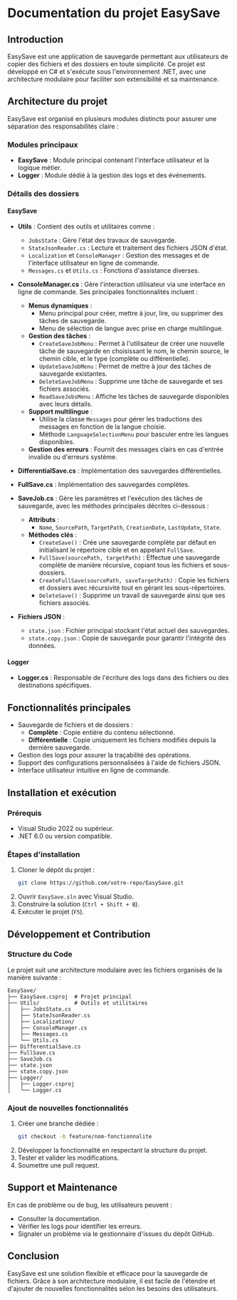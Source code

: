 
# Documentation du projet EasySave

## Introduction

EasySave est une application de sauvegarde permettant aux utilisateurs de copier des fichiers et des dossiers en toute simplicité. Ce projet est développé en C# et s'exécute sous l'environnement .NET, avec une architecture modulaire pour faciliter son extensibilité et sa maintenance.

## Architecture du projet

EasySave est organisé en plusieurs modules distincts pour assurer une séparation des responsabilités claire :

### Modules principaux

- **EasySave** : Module principal contenant l'interface utilisateur et la logique métier.
- **Logger** : Module dédié à la gestion des logs et des événements.

### Détails des dossiers

#### EasySave

- **Utils** : Contient des outils et utilitaires comme :

  - `JobsState` : Gère l'état des travaux de sauvegarde.
  - `StateJsonReader.cs` : Lecture et traitement des fichiers JSON d'état.
  - `Localization` et `ConsoleManager` : Gestion des messages et de l'interface utilisateur en ligne de commande.
  - `Messages.cs` et `Utils.cs` : Fonctions d'assistance diverses.

- **ConsoleManager.cs** : Gère l'interaction utilisateur via une interface en ligne de commande. Ses principales fonctionnalités incluent :

  - **Menus dynamiques** :
    - Menu principal pour créer, mettre à jour, lire, ou supprimer des tâches de sauvegarde.
    - Menu de sélection de langue avec prise en charge multilingue.
  - **Gestion des tâches** :
    - `CreateSaveJobMenu` : Permet à l'utilisateur de créer une nouvelle tâche de sauvegarde en choisissant le nom, le chemin source, le chemin cible, et le type (complète ou différentielle).
    - `UpdateSaveJobMenu` : Permet de mettre à jour des tâches de sauvegarde existantes.
    - `DeleteSaveJobMenu` : Supprime une tâche de sauvegarde et ses fichiers associés.
    - `ReadSaveJobsMenu` : Affiche les tâches de sauvegarde disponibles avec leurs détails.
  - **Support multilingue** :
    - Utilise la classe `Messages` pour gérer les traductions des messages en fonction de la langue choisie.
    - Méthode `LanguageSelectionMenu` pour basculer entre les langues disponibles.
  - **Gestion des erreurs** : Fournit des messages clairs en cas d'entrée invalide ou d'erreurs système.

- **DifferentialSave.cs** : Implémentation des sauvegardes différentielles.

- **FullSave.cs** : Implémentation des sauvegardes complètes.

- **SaveJob.cs** : Gère les paramètres et l'exécution des tâches de sauvegarde, avec les méthodes principales décrites ci-dessous :

  - **Attributs** :
    - `Name`, `SourcePath`, `TargetPath`, `CreationDate`, `LastUpdate`, `State`.
  - **Méthodes clés** :
    - `CreateSave()` : Crée une sauvegarde complète par défaut en initialisant le répertoire cible et en appelant `FullSave`.
    - `FullSave(sourcePath, targetPath)` : Effectue une sauvegarde complète de manière récursive, copiant tous les fichiers et sous-dossiers.
    - `CreateFullSave(sourcePath, saveTargetPath)` : Copie les fichiers et dossiers avec récursivité tout en gérant les sous-répertoires.
    - `DeleteSave()` : Supprime un travail de sauvegarde ainsi que ses fichiers associés.

- **Fichiers JSON** :

  - `state.json` : Fichier principal stockant l'état actuel des sauvegardes.
  - `state.copy.json` : Copie de sauvegarde pour garantir l'intégrité des données.

#### Logger

- **Logger.cs** : Responsable de l'écriture des logs dans des fichiers ou des destinations spécifiques.

## Fonctionnalités principales

- Sauvegarde de fichiers et de dossiers :
  - **Complète** : Copie entière du contenu sélectionné.
  - **Différentielle** : Copie uniquement les fichiers modifiés depuis la dernière sauvegarde.
- Gestion des logs pour assurer la traçabilité des opérations.
- Support des configurations personnalisées à l'aide de fichiers JSON.
- Interface utilisateur intuitive en ligne de commande.

## Installation et exécution

### Prérequis

- Visual Studio 2022 ou supérieur.
- .NET 6.0 ou version compatible.

### Étapes d'installation

1. Cloner le dépôt du projet :
   ```bash
   git clone https://github.com/votre-repo/EasySave.git
   ```
2. Ouvrir `EasySave.sln` avec Visual Studio.
3. Construire la solution (`Ctrl + Shift + B`).
4. Exécuter le projet (`F5`).

## Développement et Contribution

### Structure du Code

Le projet suit une architecture modulaire avec les fichiers organisés de la manière suivante :

```
EasySave/
├── EasySave.csproj  # Projet principal
├── Utils/           # Outils et utilitaires
│   ├── JobsState.cs
│   ├── StateJsonReader.cs
│   ├── Localization/
│   ├── ConsoleManager.cs
│   ├── Messages.cs
│   └── Utils.cs
├── DifferentialSave.cs
├── FullSave.cs
├── SaveJob.cs
├── state.json
├── state.copy.json
├── Logger/
│   ├── Logger.csproj
│   └── Logger.cs
```

### Ajout de nouvelles fonctionnalités

1. Créer une branche dédiée :
   ```bash
   git checkout -b feature/nom-fonctionnalite
   ```
2. Développer la fonctionnalité en respectant la structure du projet.
3. Tester et valider les modifications.
4. Soumettre une pull request.

## Support et Maintenance

En cas de problème ou de bug, les utilisateurs peuvent :

- Consulter la documentation.
- Vérifier les logs pour identifier les erreurs.
- Signaler un problème via le gestionnaire d'issues du dépôt GitHub.

## Conclusion

EasySave est une solution flexible et efficace pour la sauvegarde de fichiers. Grâce à son architecture modulaire, il est facile de l'étendre et d'ajouter de nouvelles fonctionnalités selon les besoins des utilisateurs.
